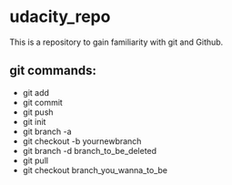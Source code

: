 # udacity_repo
This is a repository to gain familiarity with git and Github.

## git commands:
- git add
- git commit
- git push
- git init
- git branch -a
- git checkout -b yournewbranch
- git branch -d branch_to_be_deleted
- git pull 
- git checkout branch_you_wanna_to_be
